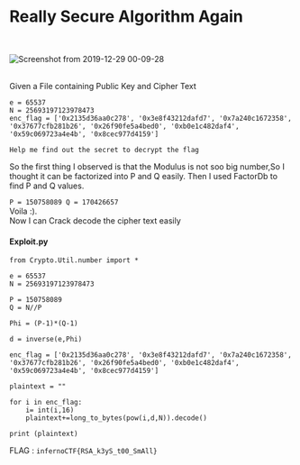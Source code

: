 <h1>Really Secure Algorithm Again</h1><br/>

![Screenshot from 2019-12-29 00-09-28](https://user-images.githubusercontent.com/46676598/71548211-15457a80-29d1-11ea-8d49-a6625f518c4f.png)


<br/>
Given a File containing Public Key and Cipher Text

```
e = 65537
N = 25693197123978473
enc_flag = ['0x2135d36aa0c278', '0x3e8f43212dafd7', '0x7a240c1672358', '0x37677cfb281b26', '0x26f90fe5a4bed0', '0xb0e1c482daf4', '0x59c069723a4e4b', '0x8cec977d4159']

Help me find out the secret to decrypt the flag
```
So the first thing I observed is that the Modulus is not soo big number,So I thought it can be factorized into P and Q easily.
Then I used FactorDb to find P and Q values.

`
P = 150758089
Q = 170426657
`
<br/>Voila :).<br/>
Now I can Crack decode the cipher text easily

<h4>Exploit.py</h4>

```
from Crypto.Util.number import *

e = 65537
N = 25693197123978473

P = 150758089
Q = N//P

Phi = (P-1)*(Q-1)

d = inverse(e,Phi)

enc_flag = ['0x2135d36aa0c278', '0x3e8f43212dafd7', '0x7a240c1672358', '0x37677cfb281b26', '0x26f90fe5a4bed0', '0xb0e1c482daf4', '0x59c069723a4e4b', '0x8cec977d4159']

plaintext = ""

for i in enc_flag:
	i= int(i,16)
	plaintext+=long_to_bytes(pow(i,d,N)).decode()

print (plaintext)

```

FLAG : `infernoCTF{RSA_k3yS_t00_SmAll}`
